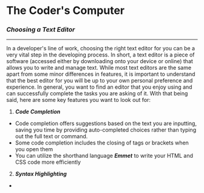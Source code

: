 # The Coder's Computer


### ***Choosing a Text Editor***

**********

In a developer's line of work, choosing the right text editor for you can be a very vital step in the developing process. In short, a text editor is a piece of software (accessed either by downloading onto your device or online) that allows you to write and manage text. While most text editors are the same apart from some minor differences in features, it is important to understand that the best editor for you will be up to your own personal preference and experience. In general, you want to find an editor that you enjoy using and can successfully complete the tasks you are asking of it. With that being said, here are some key features you want to look out for:

1. ***Code Completion***
  - Code completion offers suggestions based on the text you are inputting, saving you time by providing auto-completed choices rather than typing out the full text or command.
  - Some code completion includes the closing of tags or brackets when you open them
  - You can utilize the shorthand language ***Emmet*** to write your HTML and CSS code more efficiently
2. ***Syntax Highlighting***
  - 
